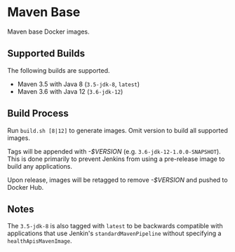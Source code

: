 # Maven Base

Maven base Docker images.

## Supported Builds
The following builds are supported.
- Maven 3.5 with Java 8 (`3.5-jdk-8`, `latest`)
- Maven 3.6 with Java 12 (`3.6-jdk-12`)

## Build Process
Run `build.sh [8|12]` to generate images. Omit version to build all supported images.

Tags will be appended with _-$VERSION_ (e.g. `3.6-jdk-12-1.0.0-SNAPSHOT`). This is done primarily to prevent Jenkins from using a pre-release image to build any applications.

Upon release, images will be retagged to remove _-$VERSION_ and pushed to Docker Hub.

## Notes
The `3.5-jdk-8` is also tagged with `latest` to be backwards compatible with applications that use Jenkin's `standardMavenPipeline` without specifying a `healthApisMavenImage`.

